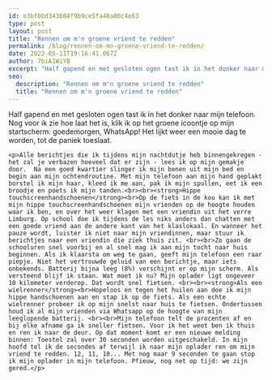 ```yaml
---
id: e3bf0bd343604f9b9ce5fa46a06c4e63
type: post
layout: post
title: "Rennen om m'n groene vriend te redden"
permalink: /blog/rennen-om-mn-groene-vriend-te-redden/
date: 2022-05-11T19:16:41.067Z
author: 7biA1WiYB
excerpt: "Half gapend en met gesloten ogen tast ik in het donker naar mijn telefoon. Nog voor ik zie hoe laat het is, klik ik op het groene icoontje op mijn startscherm: goedemorgen, WhatsApp! Het lijkt weer een mooie dag te worden, tot de paniek toeslaat.   "
seo:
  description: "Rennen om m'n groene vriend te redden"
  title: "Rennen om m'n groene vriend te redden"
---
```

Half gapend en met gesloten ogen tast ik in het donker naar mijn telefoon. Nog voor ik zie hoe laat het is, klik ik op het groene icoontje op mijn startscherm: goedemorgen, WhatsApp! Het lijkt weer een mooie dag te worden, tot de paniek toeslaat.   

    <p>Alle berichtjes die ik tijdens mijn nachtdutje heb binnengekregen - het zal je verbazen hoeveel dat er zijn - lees ik op mijn gemakje door.  Na een goed kwartier slinger ik mijn benen uit mijn bed en begin aan mijn ochtendroutine. Met mijn telefoon aan mijn hand geplakt borstel ik mijn haar, kleed ik me aan, pak ik mijn spullen, eet ik een broodje en poets ik mijn tanden.<br><br><strong>Hippe touchscreenhandschoenen</strong><br>Op de fiets in de kou kan ik met mijn hippe touchscreenhandschoenen mijn vrienden op de hoogte houden waar ik ben, en over het weer klagen met een vriendin uit het verre Limburg. Op school doe ik tijdens de les niks anders dan chatten met een goede vriend aan de andere kant van het klaslokaal. En wanneer het pauze wordt, luister ik niet naar mijn vriendinnen, maar stuur ik berichtjes naar een vriendin die ziek thuis zit. <br><br>Zo gaan de schooluren snel voorbij en al snel mag ik aan mijn tocht naar huis beginnen. Als ik klaarsta om weg te gaan, geeft mijn telefoon een raar piepje. Niet het vertrouwde geluid van een berichtje, maar iets onbekends. Batterij bijna leeg (8%) verschijnt er op mijn scherm. Als versteend blijf ik staan. Wat moet ik nu? Mijn oplader ligt ongeveer 10 kilometer verderop. Dat wordt snel fietsen. <br><br><strong>Als een wielrenner</strong><br>Hopeloos en tegen het huilen aan doe ik mijn hippe handschoenen aan en stap ik op de fiets. Als een echte wielrenner probeer ik op mijn snelst naar huis te fietsen. Ondertussen houd ik al mijn vrienden via Whatsapp op de hoogte van mijn leeglopende batterij. <br><br>Mijn telefoon telt de procenten af en bij elke afname ga ik sneller fietsen. Voor ik het weet ben ik thuis en ren ik naar de deur. Op dat moment komt er een nieuwe melding binnen: Toestel zal over 30 seconden worden uitgeschakeld. In mijn hoofd tel ik de secondes af terwijl ik naar mijn oplader ren om mijn vriend te redden. 12, 11, 10... Met nog maar 9 seconden te gaan stop ik mijn oplader in mijn telefoon. Pfieuw, nog net op tijd: we zijn gered.</p>  
